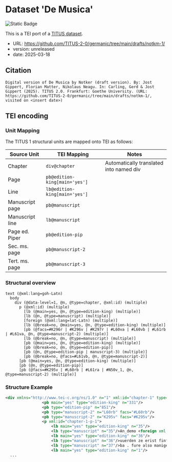 # Dataset 'De Musica'

![Static Badge](https://img.shields.io/badge/TEI_validation-passing-green)

This is a TEI port of a [TITUS dataset](http://titus.uni-frankfurt.de/texte/etcs/germ/ahd/notkmusl/notkm.htm).

* URL: https://github.com/TITUS-2-0/germanic/tree/main/drafts/notkm-1/
* version: unreleased
* date: 2025-03-18

## Citation
```text
Digital version of De Musica by Notker (draft version). By: Jost Gippert, Florian Matter, Nikolaus Neagu. In: Carling, Gerd & Jost Gippert (2025). TITUS 2.0. Frankfurt: Goethe University. (URL: https://github.com/TITUS-2-0/germanic/tree/main/drafts/notkm-1/, visited on <insert date>)
```

## TEI encoding


### Unit Mapping
The TITUS 1 structural units are mapped onto TEI as follows:

| Source Unit | TEI Mapping | Notes |
|-------------|-------------|-------|
| Chapter | `div@chapter` | Automatically translated into named div |
| Page | `pb@edition-king[main='yes']` |  |
| Line | `lb@edition-king[main='yes']` |  |
| Manuscript page | `pb@manuscript` |  |
| Manuscript line | `lb@manuscript` |  |
| Page ed. Piper | `pb@edition-pip` |  |
| Sec. ms. page | `pb@manuscript-2` |  |
| Tert. ms. page | `pb@manuscript-3` |  |

### Structural overview
```text
text (@xml:lang=goh-Latn)
  body
    div (@data-level=1, @n, @type=chapter, @xml:id) (multiple)
      p (@xml:id) (multiple)
        [lb (@main=yes, @n, @type=edition-king) (multiple)]
        [lb (@n, @type=manuscript) (multiple)]
        [foreign (@xml:lang=lat-Latn) (multiple)]
        [lb (@break=no, @main=yes, @n, @type=edition-king) (multiple)]
        [pb (@facs=#K296r | #K296v | #K297r | #L60va | #L60vb | #L61rb | #L61va, @n, @type=manuscript-2) (multiple)]
        [lb (@break=no, @n, @type=manuscript) (multiple)]
        [pb (@main=yes, @n, @type=edition-king) (multiple)]
        [pb (@break=no, @n, @type=edition-pip)]
        [pb (@n, @type=edition-pip | manuscript-3) (multiple)]
        [pb (@break=no, @facs=#L61vb, @n, @type=manuscript-2)]
      [pb (@main=yes, @n, @type=edition-king) (multiple)]
      [pb (@n, @type=edition-pip)]
      [pb (@facs=#K295v | #L60rb | #L61ra | #N50v_1, @n, @type=manuscript-2) (multiple)]
```

### Structure Example

```xml
<div xmlns="http://www.tei-c.org/ns/1.0" n="1" xml:id="chapter-1" type="chapter" data-level="1">
				<pb main="yes" type="edition-king" n="331"/>
				<pb type="edition-pip" n="851"/>
				<pb type="manuscript-2" n="L60rb" facs="#L60rb"/>
				<pb type="manuscript-2" n="K295v" facs="#K295v"/>
				<p xml:id="chapter-1-p-1">
					<lb main="yes" type="edition-king" n="35"/>
					<lb type="manuscript" n="35"/>An_demo <foreign xml:lang="lat-Latn">regulari monachordo</foreign>
					<lb main="yes" type="edition-king" n="36"/>
					<lb type="manuscript" n="36"/>uuerden ze erist finf-zehen buohsta-<lb main="yes" type="edition-king" n="37" break="no"/>
					<lb type="manuscript" n="37"/>ba . fure also manigen seitun . unte<pb type="manuscript-2" n="L60va" facs="#L60va"/>
					<lb main="yes" type="edition-king" n="1"/>
  ...
```
